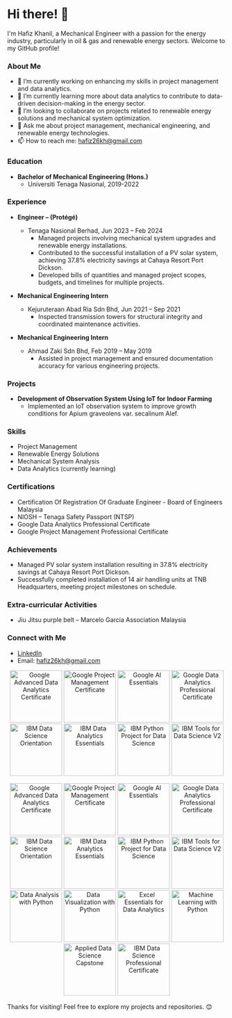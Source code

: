 # Hi there! 👋

I'm Hafiz Khanil, a Mechanical Engineer with a passion for the energy industry, particularly in oil & gas and renewable energy sectors. Welcome to my GitHub profile!

### About Me

- 🔭 I’m currently working on enhancing my skills in project management and data analytics.
- 🌱 I’m currently learning more about data analytics to contribute to data-driven decision-making in the energy sector.
- 👯 I’m looking to collaborate on projects related to renewable energy solutions and mechanical system optimization.
- 💬 Ask me about project management, mechanical engineering, and renewable energy technologies.
- 📫 How to reach me: [hafiz26kh@gmail.com](mailto:hafiz26kh@gmail.com)
  

### Education

- **Bachelor of Mechanical Engineering (Hons.)**
  - Universiti Tenaga Nasional, 2019-2022

### Experience

- **Engineer – (Protégé)**
  - Tenaga Nasional Berhad, Jun 2023 – Feb 2024
    - Managed projects involving mechanical system upgrades and renewable energy installations.
    - Contributed to the successful installation of a PV solar system, achieving 37.8% electricity savings at Cahaya Resort Port Dickson.
    - Developed bills of quantities and managed project scopes, budgets, and timelines for multiple projects.

- **Mechanical Engineering Intern**
  - Kejuruteraan Abad Ria Sdn Bhd, Jun 2021 – Sep 2021
    - Inspected transmission towers for structural integrity and coordinated maintenance activities.

- **Mechanical Engineering Intern**
  - Ahmad Zaki Sdn Bhd, Feb 2019 – May 2019
    - Assisted in project management and ensured documentation accuracy for various engineering projects.

### Projects

- **Development of Observation System Using IoT for Indoor Farming**
  - Implemented an IoT observation system to improve growth conditions for Apium graveolens var. secalinum Alef.

### Skills

- Project Management
- Renewable Energy Solutions
- Mechanical System Analysis
- Data Analytics (currently learning)

### Certifications

- Certification Of Registration Of Graduate Engineer - Board of Engineers Malaysia
- NIOSH – Tenaga Safety Passport (NTSP)
- Google Data Analytics Professional Certificate
- Google Project Management Professional Certificate

### Achievements

- Managed PV solar system installation resulting in 37.8% electricity savings at Cahaya Resort Port Dickson.
- Successfully completed installation of 14 air handling units at TNB Headquarters, meeting project milestones on schedule.

### Extra-curricular Activities

- Jiu Jitsu purple belt – Marcelo Garcia Association Malaysia

### Connect with Me

- [LinkedIn](https://www.linkedin.com/in/hafizmohdkhanil/)
- Email: [hafiz26kh@gmail.com](mailto:hafiz26kh@gmail.com)


<p align="center">
    <a href="https://www.credly.com/badges/50ad0caa-85ec-4425-ac72-d4dc23200b32"><img src="https://images.credly.com/size/340x340/images/9267a387-1a51-4ebe-8c05-976a5ec4c3d0/image.png" height="120" alt="Google Advanced Data Analytics Certificate"></a>
    <a href="https://www.credly.com/badges/6d24032c-b4be-47dd-8336-77f05c81e475"><img src="https://images.credly.com/size/340x340/images/771cff46-3573-4d12-bfd8-528745f00957/GCC_badge_PGM_1000x1000.png" height="120" alt="Google Project Management Certificate"></a>
    <a href="https://www.credly.com/badges/8dc4a0a5-fbbb-452f-b4ff-7375b43ad016"><img src="https://images.credly.com/size/340x340/images/ea3eec65-ddad-4242-9c59-1defac0fa2d9/image.png" height="120" alt="Google AI Essentials"></a>
    <a href="https://www.credly.com/badges/58f6ad74-d5c6-4f45-a0d4-fafa03423917"><img src="https://images.credly.com/size/340x340/images/d41de2b7-cbc2-47ec-bcf1-ebecbe83872f/GCC_badge_DA_1000x1000.png" height="120" alt="Google Data Analytics Professional Certificate"></a>
    <a href="https://www.credly.com/badges/7405dc5e-e0de-4c2c-a225-dfafb0681c91"><img src="https://images.credly.com/size/340x340/images/5fc2d535-e716-46c4-881a-f4822b8da0e5/Cognitive_Class_-_What_is_Data_Science.png" height="120" alt="IBM Data Science Orientation"></a>
    <a href="https://www.credly.com/badges/9576ca1c-b35b-49b2-8e51-9c2a89e4ee6f"><img src="https://images.credly.com/size/340x340/images/42f7ca3c-6eb3-47d2-a7f3-3b1093ea1b35/image.png" height="120" alt="IBM Data Analytics Essentials"></a>
    <a href="https://www.credly.com/badges/4e918c80-29f8-49d6-b1ee-269054d751c7"><img src="https://images.credly.com/size/340x340/images/4dd14b9d-2750-43bc-a5f6-27970c0de0fa/image.png" height="120" alt="IBM Python Project for Data Science"></a>
    <a href="https://www.credly.com/badges/2301423e-3381-405e-91ec-cd84674b5526"><img src="https://images.credly.com/size/340x340/images/1447954e-9923-4703-a647-eac80e5f0682/image.png" height="120" alt="IBM Tools for Data Science V2"></a>
</p>


<p align="center">
    <a href="https://www.credly.com/badges/50ad0caa-85ec-4425-ac72-d4dc23200b32"><img src="https://images.credly.com/size/340x340/images/9267a387-1a51-4ebe-8c05-976a5ec4c3d0/image.png" height="120" alt="Google Advanced Data Analytics Certificate"></a>
    <a href="https://www.credly.com/badges/6d24032c-b4be-47dd-8336-77f05c81e475"><img src="https://images.credly.com/size/340x340/images/771cff46-3573-4d12-bfd8-528745f00957/GCC_badge_PGM_1000x1000.png" height="120" alt="Google Project Management Certificate"></a>
    <a href="https://www.credly.com/badges/8dc4a0a5-fbbb-452f-b4ff-7375b43ad016"><img src="https://images.credly.com/size/340x340/images/ea3eec65-ddad-4242-9c59-1defac0fa2d9/image.png" height="120" alt="Google AI Essentials"></a>
    <a href="https://www.credly.com/badges/58f6ad74-d5c6-4f45-a0d4-fafa03423917"><img src="https://images.credly.com/size/340x340/images/d41de2b7-cbc2-47ec-bcf1-ebecbe83872f/GCC_badge_DA_1000x1000.png" height="120" alt="Google Data Analytics Professional Certificate"></a>
    <a href="https://www.credly.com/badges/7405dc5e-e0de-4c2c-a225-dfafb0681c91"><img src="https://images.credly.com/size/340x340/images/5fc2d535-e716-46c4-881a-f4822b8da0e5/Cognitive_Class_-_What_is_Data_Science.png" height="120" alt="IBM Data Science Orientation"></a>
    <a href="https://www.credly.com/badges/9576ca1c-b35b-49b2-8e51-9c2a89e4ee6f"><img src="https://images.credly.com/size/340x340/images/42f7ca3c-6eb3-47d2-a7f3-3b1093ea1b35/image.png" height="120" alt="IBM Data Analytics Essentials"></a>
    <a href="https://www.credly.com/badges/4e918c80-29f8-49d6-b1ee-269054d751c7"><img src="https://images.credly.com/size/340x340/images/4dd14b9d-2750-43bc-a5f6-27970c0de0fa/image.png" height="120" alt="IBM Python Project for Data Science"></a>
    <a href="https://www.credly.com/badges/2301423e-3381-405e-91ec-cd84674b5526"><img src="https://images.credly.com/size/340x340/images/1447954e-9923-4703-a647-eac80e5f0682/image.png" height="120" alt="IBM Tools for Data Science V2"></a>
    <a href="https://www.credly.com/badges/f392d8a1-8b5c-4cf7-a430-e2ba7e7f346c"><img src="https://images.credly.com/size/340x340/images/5b473e9b-e3c6-4d5e-a758-d7b88335223e/image.png" height="120" alt="Data Analysis with Python"></a>
    <a href="https://www.credly.com/badges/c698851d-3ef9-4839-956e-1eea55506f67"><img src="https://images.credly.com/size/340x340/images/97c147ea-bcc1-44d6-b1e3-e9a5e775d87b/image.png" height="120" alt="Data Visualization with Python"></a>
    <a href="https://www.credly.com/badges/1762ff41-ad0c-48fa-8087-5abd938297a5"><img src="https://images.credly.com/size/340x340/images/bd5d2a21-55a2-446f-a8f4-16f3f37805e5/image.png" height="120" alt="Excel Essentials for Data Analytics"></a>
    <a href="https://www.credly.com/badges/961d8855-5661-4dc9-ba01-206289fcd997"><img src="https://images.credly.com/size/340x340/images/42b35112-248d-4d17-87d4-93519e65b932/image.png" height="120" alt="Machine Learning with Python"></a>
    <a href="https://www.credly.com/badges/648edb9a-5050-4e15-914f-458968a48220"><img src="https://images.credly.com/size/340x340/images/2d54160d-5e54-444a-9c50-81d8a5b04f7b/image.png" height="120" alt="Applied Data Science Capstone"></a>
    <a href="https://www.credly.com/badges/7bf4813a-b135-4d15-8ea8-3a09b1e2444b"><img src="https://images.credly.com/size/340x340/images/21d208c6-4d42-4745-b31c-0d293d15b0ef/image.png" height="120" alt="IBM Data Science Professional Certificate"></a>
    <!-- Add more badges as needed -->
</p>




Thanks for visiting! Feel free to explore my projects and repositories. 😊


<!---
hafiz26kh/hafiz26kh is a ✨ special ✨ repository because its `README.md` (this file) appears on your GitHub profile.
You can click the Preview link to take a look at your changes.
--->
